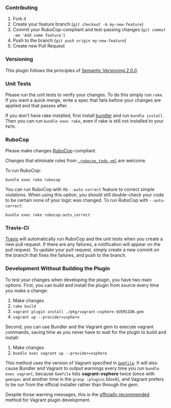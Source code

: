 ### Contributing

1. Fork it
2. Create your feature branch (`git checkout -b my-new-feature`)
3. Commit your RuboCop-compliant and test-passing changes (`git commit -am 'Add
   some feature'`)
4. Push to the branch (`git push origin my-new-feature`)
5. Create new Pull Request

### Versioning

This plugin follows the principles of
[Semantic Versioning 2.0.0](http://semver.org/).

### Unit Tests

Please run the unit tests to verify your changes. To do this simply run `rake`.
If you want a quick merge, write a spec that fails before your changes are
applied and that passes after.

If you don't have rake installed, first install [bundler](http://bundler.io/)
and run `bundle install`. Then you can run `bundle exec rake`, even if rake is
still not installed to your `PATH`.

### RuboCop

Please make changes [RuboCop](https://github.com/bbatsov/rubocop)-compliant.

Changes that eliminate rules from
[`.rubocop_todo.yml`](https://github.com/nsidc/vagrant-vsphere/blob/master/.rubocop_todo.yml)
are welcome.

To run RuboCop:

```
bundle exec rake rubocop
```

You can run RuboCop with its `--auto-correct` feature to correct simple
violations. When using this option, you should still double-check your code to
be certain none of your logic was changed. To run RuboCop with `--auto-correct`:

```
bundle exec rake rubocop:auto_correct
```
### Travis-CI

[Travis](https://travis-ci.org/nsidc/vagrant-vsphere) will automatically run
RuboCop and the unit tests when you create a new pull request. If there are any
failures, a notification will appear on the pull request. To update your pull
request, simply create a new commit on the branch that fixes the failures, and
push to the branch.

### Development Without Building the Plugin

To test your changes when developing the plugin, you have two main
options. First, you can build and install the plugin from source every time you
make a change:

1. Make changes
2. `rake build`
3. `vagrant plugin install ./pkg/vagrant-vsphere-$VERSION.gem`
4. `vagrant up --provider=vsphere`

Second, you can use Bundler and the Vagrant gem to execute vagrant commands,
saving time as you never have to wait for the plugin to build and install:

1. Make changes
2. `bundle exec vagrant up --provider=vsphere`

This method uses the version of Vagrant specified in
[`Gemfile`](https://github.com/nsidc/vagrant-vsphere/blob/master/Gemfile). It
will also cause Bundler and Vagrant to output warnings every time you run
`bundle exec vagrant`, because `Gemfile` lists **vagrant-vsphere** twice (once
with `gemspec` and another time in the `group :plugins` block), and Vagrant
prefers to be run from the official installer rather than through the gem.

Despite those warning messages, this is the
[officially recommended](https://docs.vagrantup.com/v2/plugins/development-basics.html)
method for Vagrant plugin development.
